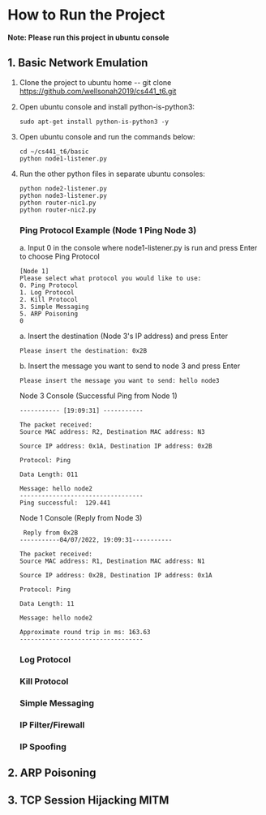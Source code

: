 # How to Run the Project
**Note: Please run this project in ubuntu console**
## 1. Basic Network Emulation
1. Clone the project to ubuntu home -- git clone https://github.com/wellsonah2019/cs441_t6.git
2. Open ubuntu console and install python-is-python3:
    ```
    sudo apt-get install python-is-python3 -y
    ```
3. Open ubuntu console and run the commands below:
    ```
    cd ~/cs441_t6/basic
    python node1-listener.py
    ```
4. Run the other python files in separate ubuntu consoles:
    ```
    python node2-listener.py
    python node3-listener.py
    python router-nic1.py
    python router-nic2.py
    ```
    ### Ping Protocol Example (Node 1 Ping Node 3)
    a. Input 0 in the console where node1-listener.py is run and press Enter to choose Ping Protocol
    ```
    [Node 1]
    Please select what protocol you would like to use:
    0. Ping Protocol
    1. Log Protocol
    2. Kill Protocol
    3. Simple Messaging
    5. ARP Poisoning
    0
    ```
    
    a. Insert the destination (Node 3's IP address) and press Enter
    ```
    Please insert the destination: 0x2B
    ```
    
    b. Insert the message you want to send to node 3 and press Enter
    ```
    Please insert the message you want to send: hello node3
    ```

    Node 3 Console (Successful Ping from Node 1)
    ```
    ----------- [19:09:31] -----------

    The packet received:
    Source MAC address: R2, Destination MAC address: N3

    Source IP address: 0x1A, Destination IP address: 0x2B

    Protocol: Ping

    Data Length: 011

    Message: hello node2
    ----------------------------------
    Ping successful:  129.441
    ```
    
    Node 1 Console (Reply from Node 3)
    ```
     Reply from 0x2B
    -----------04/07/2022, 19:09:31-----------

    The packet received:
    Source MAC address: R1, Destination MAC address: N1

    Source IP address: 0x2B, Destination IP address: 0x1A

    Protocol: Ping

    Data Length: 11

    Message: hello node2

    Approximate round trip in ms: 163.63
    ----------------------------------
    ```

    ### Log Protocol

    ### Kill Protocol

    ### Simple Messaging
    
    ### IP Filter/Firewall
    
    ### IP Spoofing

## 2. ARP Poisoning

## 3. TCP Session Hijacking MITM
